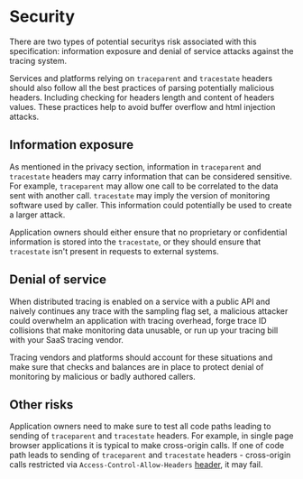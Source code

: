 # Security

There are two types of potential securitys risk associated with this specification: information exposure
and denial of service attacks against the tracing system.

Services and platforms relying on `traceparent` and `tracestate` headers should also follow all the
best practices of parsing potentially malicious headers. Including checking for headers length and content of headers
values. These practices help to avoid buffer overflow and html injection attacks.

## Information exposure

As mentioned in the privacy section, information in `traceparent` and `tracestate` headers may carry information that can be
considered sensitive. For example, `traceparent` may allow one call to be correlated to the data sent with another call.
`tracestate` may imply the version of monitoring software used by caller. This information could potentially be used to 
create a larger attack.

Application owners should either ensure that no proprietary or confidential information is stored into the `tracestate`, or
they should ensure that `tracestate` isn't present in requests to external systems.

## Denial of service

When distributed tracing is enabled on a service with a public API and naively continues any trace with
the sampling flag set, a malicious attacker could overwhelm an application with tracing overhead, forge trace ID collisions
that make monitoring data unusable, or run up your tracing bill with your SaaS tracing vendor.

Tracing vendors and platforms should account for these situations and make sure that checks and balances are in place to
protect denial of monitoring by malicious or badly authored callers.

## Other risks

Application owners need to make sure to test all code paths leading to sending of `traceparent` and `tracestate` headers. For
example, in single page browser applications it is typical to make cross-origin calls. If one of code path leads
to sending of `traceparent` and `tracestate` headers - cross-origin calls restricted via `Access-Control-Allow-Headers` [header](https://www.w3.org/TR/cors/#access-control-allow-headers-response-header), it may fail.
